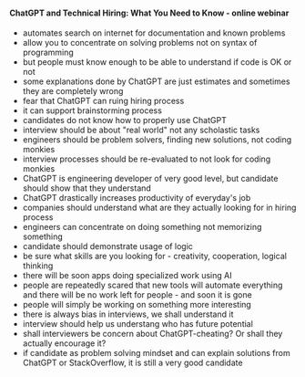 #### ChatGPT and Technical Hiring: What You Need to Know - online webinar

- automates search on internet for documentation and known problems
- allow you to concentrate on solving problems not on syntax of programming
- but people must know enough to be able to understand if code is OK or not
- some explanations done by ChatGPT are just estimates and sometimes they are completely wrong
- fear that ChatGPT can ruing hiring process
- it can support brainstorming process
- candidates do not know how to properly use ChatGPT
- interview should be about "real world" not any scholastic tasks
- engineers should be problem solvers, finding new solutions, not coding monkies
- interview processes should be re-evaluated to not look for coding monkies
- ChatGPT is engineering developer of very good level, but candidate should show that they understand
- ChatGPT drastically increases productivity of everyday's job
- companies should understand what are they actually looking for in hiring process
- engineers can concentrate on doing something not memorizing something
- candidate should demonstrate usage of logic
- be sure what skills are you looking for - creativity, cooperation, logical thinking
- there will be soon apps doing specialized work using AI
- people are repeatedly scared that new tools will automate everything and there will be no work left for people - and soon it is gone
- people will simply be working on something more interesting
- there is always bias in interviews, we shall understand it
- interview should help us understang who has future potential
- shall interviewers be concern about ChatGPT-cheating? Or shall they actually encourage it?
- if candidate as problem solving mindset and can explain solutions from ChatGPT or StackOverflow, it is still a very good candidate
